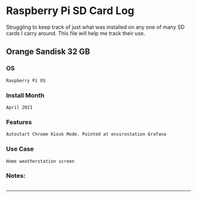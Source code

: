 # Raspberry Pi SD Card Log

Struggling to keep track of just what was installed on any one of many SD cards I carry around.
This file will help me track their use.




## Orange Sandisk 32 GB
### OS
```
Raspberry Pi OS
```
### Install Month
```
April 2021
```
### Features
```
Autostart Chrome Kiosk Mode. Pointed at envirostation Grafana
```
### Use Case
```
Home weatherstation screen
```
### Notes:
```
```
___________________________________________________________________________________________________________



    
